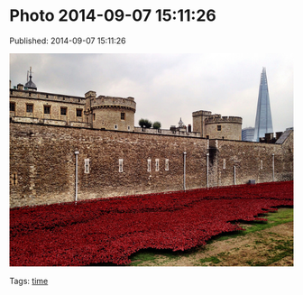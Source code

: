 
# Photo 2014-09-07 15:11:26

Published: 2014-09-07 15:11:26

![](96882209022-0.jpg)

Tags: [time](tag-time.md)
